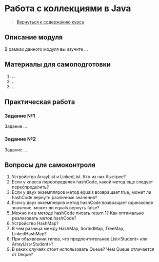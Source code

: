 Работа с коллекциями в Java
====================

>
>[Вернуться к содержанию курса]({{site.baseurl}}/content)
>

Описание модуля
---------------------
В рамках данного модуля вы изучите ...

Материалы для самоподготовки
---------------------
1. ...
2. ...
3. ...


Практическая работа
---------------------

### Задание №1
Задание ...



### Задание №2
Задание ...



Вопросы для самоконтроля
---------------------
1. Устройство ArrayList и LinkedList. Кто из них быстрее?
2. Если у класса переопределен hashCode, какой метод еще следует переопределить?
3. Если у двух экземпляров метод equals возвращает true, может ли hashCode вернуть различные значения?
4. Если у двух экземпляров метод hashCode возвращает одинаковое значение, может ли equals вернуть false?
5. Можно ли в методе hashCode писать return 1? Как оптимально реализовать метод hashCode?
6. Устройство HashMap?
7. В чем разница между HashMap, SortedMap, TreeMap, LinkedHashMap?
8. При объявлении типов, что предпочтительнее List&lt;Student&gt; или ArrayList&lt;Student&gt;?
9. В каких случаях стоит использовать Queue? Чем Queue отличается от Deque?